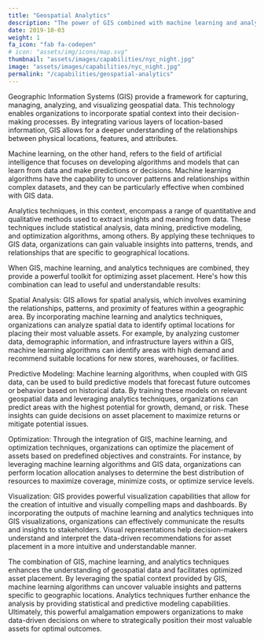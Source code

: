 ```yaml
---
title: "Geospatial Analytics"
description: "The power of GIS combined with machine learning and analytics techniques leads to incredibly useful and understandable results that give insight into where to place your most valuable assets.</br>LOCATION SERVICES</br>LIDAR</br>REMOTE SENSING</br>PHOTOGRAMMETRY"
date: 2019-10-03
weight: 1
fa_icon: "fab fa-codepen"
# icon: "assets/img/icons/map.svg"
thumbnail: "assets/images/capabilities/nyc_night.jpg"
image: "assets/images/capabilities/nyc_night.jpg"
permalink: "/capabilities/geospatial-analytics"
---
```


Geographic Information Systems (GIS) provide a framework for capturing, managing, analyzing, and visualizing geospatial data. This technology enables organizations to incorporate spatial context into their decision-making processes. By integrating various layers of location-based information, GIS allows for a deeper understanding of the relationships between physical locations, features, and attributes.

Machine learning, on the other hand, refers to the field of artificial intelligence that focuses on developing algorithms and models that can learn from data and make predictions or decisions. Machine learning algorithms have the capability to uncover patterns and relationships within complex datasets, and they can be particularly effective when combined with GIS data.

Analytics techniques, in this context, encompass a range of quantitative and qualitative methods used to extract insights and meaning from data. These techniques include statistical analysis, data mining, predictive modeling, and optimization algorithms, among others. By applying these techniques to GIS data, organizations can gain valuable insights into patterns, trends, and relationships that are specific to geographical locations.

When GIS, machine learning, and analytics techniques are combined, they provide a powerful toolkit for optimizing asset placement. Here's how this combination can lead to useful and understandable results:

Spatial Analysis: GIS allows for spatial analysis, which involves examining the relationships, patterns, and proximity of features within a geographic area. By incorporating machine learning and analytics techniques, organizations can analyze spatial data to identify optimal locations for placing their most valuable assets. For example, by analyzing customer data, demographic information, and infrastructure layers within a GIS, machine learning algorithms can identify areas with high demand and recommend suitable locations for new stores, warehouses, or facilities.

Predictive Modeling: Machine learning algorithms, when coupled with GIS data, can be used to build predictive models that forecast future outcomes or behavior based on historical data. By training these models on relevant geospatial data and leveraging analytics techniques, organizations can predict areas with the highest potential for growth, demand, or risk. These insights can guide decisions on asset placement to maximize returns or mitigate potential issues.

Optimization: Through the integration of GIS, machine learning, and optimization techniques, organizations can optimize the placement of assets based on predefined objectives and constraints. For instance, by leveraging machine learning algorithms and GIS data, organizations can perform location allocation analyses to determine the best distribution of resources to maximize coverage, minimize costs, or optimize service levels.

Visualization: GIS provides powerful visualization capabilities that allow for the creation of intuitive and visually compelling maps and dashboards. By incorporating the outputs of machine learning and analytics techniques into GIS visualizations, organizations can effectively communicate the results and insights to stakeholders. Visual representations help decision-makers understand and interpret the data-driven recommendations for asset placement in a more intuitive and understandable manner.

The combination of GIS, machine learning, and analytics techniques enhances the understanding of geospatial data and facilitates optimized asset placement. By leveraging the spatial context provided by GIS, machine learning algorithms can uncover valuable insights and patterns specific to geographic locations. Analytics techniques further enhance the analysis by providing statistical and predictive modeling capabilities. Ultimately, this powerful amalgamation empowers organizations to make data-driven decisions on where to strategically position their most valuable assets for optimal outcomes.

